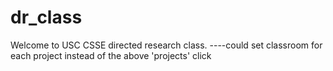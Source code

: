 # dr_class
Welcome to USC CSSE directed research class.
----could set classroom for each project instead of the above 'projects' click 

